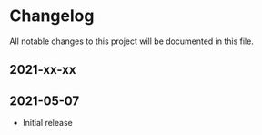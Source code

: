 # Changelog
All notable changes to this project will be documented in this file.

## 2021-xx-xx

## 2021-05-07
- Initial release